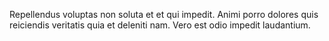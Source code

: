 Repellendus voluptas non soluta et et qui impedit.
Animi porro dolores quis reiciendis veritatis quia et deleniti nam.
Vero est odio impedit laudantium.